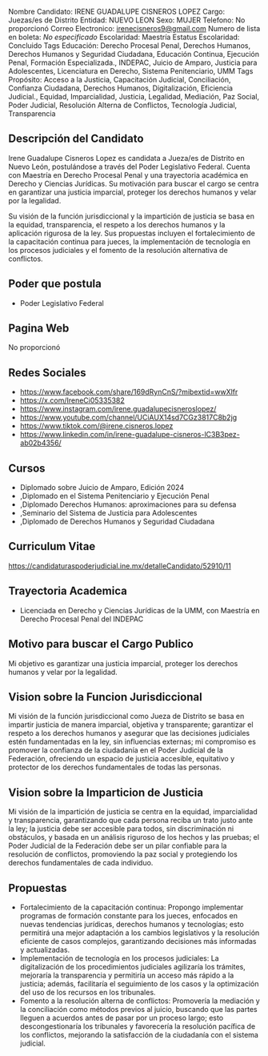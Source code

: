 Nombre Candidato: IRENE GUADALUPE CISNEROS LOPEZ
Cargo: Juezas/es de Distrito
Entidad: NUEVO LEON
Sexo: MUJER
Telefono: No proporcionó
Correo Electronico: irenecisneros9@gmail.com
Numero de lista en boleta: *No especificado*
Escolaridad: Maestría
Estatus Escolaridad: Concluido
Tags Educación: Derecho Procesal Penal, Derechos Humanos, Derechos Humanos y Seguridad Ciudadana, Educación Continua, Ejecución Penal, Formación Especializada., INDEPAC, Juicio de Amparo, Justicia para Adolescentes, Licenciatura en Derecho, Sistema Penitenciario, UMM
Tags Propósito: Acceso a la Justicia, Capacitación Judicial, Conciliación, Confianza Ciudadana, Derechos Humanos, Digitalización, Eficiencia Judicial., Equidad, Imparcialidad, Justicia, Legalidad, Mediación, Paz Social, Poder Judicial, Resolución Alterna de Conflictos, Tecnología Judicial, Transparencia


## Descripción del Candidato 

Irene Guadalupe Cisneros Lopez es candidata a Jueza/es de Distrito en Nuevo León, postulándose a través del Poder Legislativo Federal. Cuenta con Maestría en Derecho Procesal Penal y una trayectoria académica en Derecho y Ciencias Jurídicas. Su motivación para buscar el cargo se centra en garantizar una justicia imparcial, proteger los derechos humanos y velar por la legalidad.

Su visión de la función jurisdiccional y la impartición de justicia se basa en la equidad, transparencia, el respeto a los derechos humanos y la aplicación rigurosa de la ley. Sus propuestas incluyen el fortalecimiento de la capacitación continua para jueces, la implementación de tecnología en los procesos judiciales y el fomento de la resolución alternativa de conflictos.


## Poder que postula

- Poder Legislativo Federal


## Pagina Web

No proporcionó


## Redes Sociales

- https://www.facebook.com/share/169dRynCnS/?mibextid=wwXlfr
- https://x.com/IreneCi05335382
- https://www.instagram.com/irene.guadalupecisneroslopez/
- https://www.youtube.com/channel/UCiAUX14sd7CGz3817C8b2jg
- https://www.tiktok.com/@irene.cisneros.lopez
- https://www.linkedin.com/in/irene-guadalupe-cisneros-lC3B3pez-ab02b4356/


## Cursos

- Diplomado sobre Juicio de Amparo, Edición 2024
- ,Diplomado en el Sistema Penitenciario y Ejecución Penal
- ,Diplomado Derechos Humanos: aproximaciones para su defensa
- ,Seminario del Sistema de Justicia para Adolescentes
- ,Diplomado de Derechos Humanos y Seguridad Ciudadana


## Curriculum Vitae

https://candidaturaspoderjudicial.ine.mx/detalleCandidato/52910/11


## Trayectoria Academica

- Licenciada en Derecho y Ciencias Jurídicas de la UMM, con Maestría en Derecho Procesal Penal del INDEPAC


## Motivo para buscar el Cargo Publico

Mi objetivo es garantizar una justicia imparcial, proteger los derechos humanos y velar por la legalidad.


## Vision sobre la Funcion Jurisdiccional

Mi visión de la función jurisdiccional como Jueza de Distrito se basa en impartir justicia de manera imparcial, objetiva y transparente; garantizar el respeto a los derechos humanos y asegurar que las decisiones judiciales estén fundamentadas en la ley, sin influencias externas; mi compromiso es promover la confianza de la ciudadanía en el Poder Judicial de la Federación, ofreciendo un espacio de justicia accesible, equitativo y protector de los derechos fundamentales de todas las personas.


## Vision sobre la Imparticion de Justicia

Mi visión de la impartición de justicia se centra en la equidad, imparcialidad y transparencia, garantizando que cada persona reciba un trato justo ante la ley; la justicia debe ser accesible para todos, sin discriminación ni obstáculos, y basada en un análisis riguroso de los hechos y las pruebas; el Poder Judicial de la Federación debe ser un pilar confiable para la resolución de conflictos, promoviendo la paz social y protegiendo los derechos fundamentales de cada individuo.


## Propuestas

- Fortalecimiento de la capacitación continua: Propongo implementar programas de formación constante para los jueces, enfocados en nuevas tendencias jurídicas, derechos humanos y tecnologías; esto permitirá una mejor adaptación a los cambios legislativos y la resolución eficiente de casos complejos, garantizando decisiones más informadas y actualizadas.
- Implementación de tecnología en los procesos judiciales: La digitalización de los procedimientos judiciales agilizaría los trámites, mejoraría la transparencia y permitiría un acceso más rápido a la justicia; además, facilitaría el seguimiento de los casos y la optimización del uso de los recursos en los tribunales.
- Fomento a la resolución alterna de conflictos: Promovería la mediación y la conciliación como métodos previos al juicio, buscando que las partes lleguen a acuerdos antes de pasar por un proceso largo; esto descongestionaría los tribunales y favorecería la resolución pacífica de los conflictos, mejorando la satisfacción de la ciudadanía con el sistema judicial.

